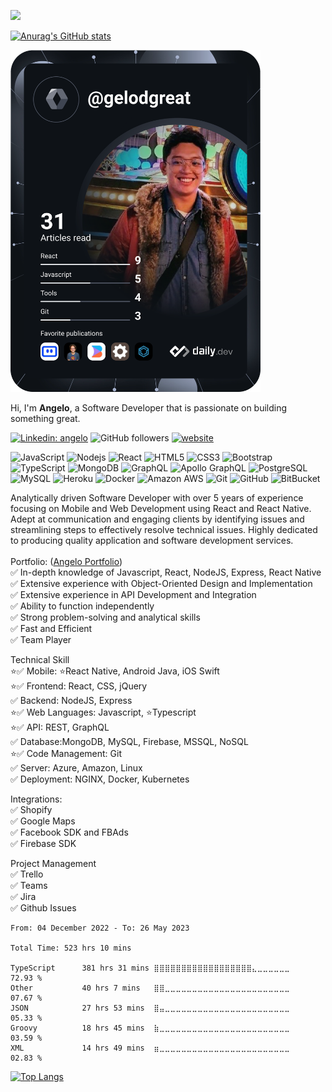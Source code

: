 ![](https://komarev.com/ghpvc/?username=gelodgreat)


[![Anurag's GitHub stats](https://github-readme-stats.vercel.app/api?username=gelodgreat&count_private=true&show_icons=true&theme=darcula)](https://github.com/anuraghazra/github-readme-stats)

<a href="https://app.daily.dev/gelodgreat"><img src="https://github.com/gelodgreat/gelodgreat/blob/master/devcard.svg" width="400" alt="Angelo's Dev Card"/></a>

Hi, I'm **Angelo**, a Software Developer that is passionate on building something great. 

[![Linkedin: angelo](https://img.shields.io/badge/-angelo-blue?style=flat-square&logo=Linkedin&logoColor=white&link=https://www.linkedin.com/in/christianangelo/)](https://www.linkedin.com/in/christianangelo/)
![GitHub followers](https://img.shields.io/github/followers/gelodgreat?label=Follow&style=social)
[![website](https://img.shields.io/badge/Website-46a2f1.svg?&style=flat-square&logo=Google-Chrome&logoColor=white&link=https://bit.ly/angeloumali-developer)](https://bit.ly/angeloumali-developer)

![JavaScript](https://img.shields.io/badge/-JavaScript-black?style=flat-square&logo=javascript)
![Nodejs](https://img.shields.io/badge/-Nodejs-black?style=flat-square&logo=Node.js)
![React](https://img.shields.io/badge/-React-black?style=flat-square&logo=react)
![HTML5](https://img.shields.io/badge/-HTML5-E34F26?style=flat-square&logo=html5&logoColor=white)
![CSS3](https://img.shields.io/badge/-CSS3-1572B6?style=flat-square&logo=css3)
![Bootstrap](https://img.shields.io/badge/-Bootstrap-563D7C?style=flat-square&logo=bootstrap)
![TypeScript](https://img.shields.io/badge/-TypeScript-007ACC?style=flat-square&logo=typescript)
![MongoDB](https://img.shields.io/badge/-MongoDB-black?style=flat-square&logo=mongodb)
![GraphQL](https://img.shields.io/badge/-GraphQL-E10098?style=flat-square&logo=graphql)
![Apollo GraphQL](https://img.shields.io/badge/-Apollo%20GraphQL-311C87?style=flat-square&logo=apollo-graphql)
![PostgreSQL](https://img.shields.io/badge/-PostgreSQL-336791?style=flat-square&logo=postgresql)
![MySQL](https://img.shields.io/badge/-MySQL-black?style=flat-square&logo=mysql)
![Heroku](https://img.shields.io/badge/-Heroku-430098?style=flat-square&logo=heroku)
![Docker](https://img.shields.io/badge/-Docker-black?style=flat-square&logo=docker)
![Amazon AWS](https://img.shields.io/badge/Amazon%20AWS-232F3E?style=flat-square&logo=amazon-aws)
![Git](https://img.shields.io/badge/-Git-black?style=flat-square&logo=git)
![GitHub](https://img.shields.io/badge/-GitHub-181717?style=flat-square&logo=github)
![BitBucket](https://img.shields.io/badge/-BitBucket-darkblue?style=flat-square&logo=bitbucket)

Analytically driven Software Developer with over 5 years of experience focusing on Mobile and Web Development using React and React Native. Adept at communication and engaging clients by identifying issues and streamlining steps to effectively resolve technical issues. Highly dedicated to producing quality application and software development services.
\
\
Portfolio: ([Angelo Portfolio](https://angelodev.web.app/))\
✅ In-depth knowledge of Javascript, React, NodeJS, Express, React Native\
✅ Extensive experience with Object-Oriented Design and Implementation\
✅ Extensive experience in API Development and Integration\
✅ Ability to function independently\
✅ Strong problem-solving and analytical skills\
✅ Fast and Efficient\
✅ Team Player


Technical Skill\
⭐✅ Mobile: ⭐React Native, Android Java, iOS Swift\
⭐✅ Frontend: React, CSS, jQuery\
✅ Backend: NodeJS, Express\
⭐✅ Web Languages: Javascript, ⭐Typescript\
⭐✅ API: REST, GraphQL\
✅ Database:MongoDB, MySQL, Firebase, MSSQL, NoSQL\
⭐✅ Code Management: Git\
✅ Server: Azure, Amazon, Linux\
✅ Deployment: NGINX, Docker, Kubernetes


Integrations:\
✅ Shopify\
✅ Google Maps\
✅ Facebook SDK and FBAds\
✅ Firebase SDK


Project Management\
✅ Trello\
✅ Teams\
✅ Jira\
✅ Github Issues

<!--START_SECTION:waka-->

```text
From: 04 December 2022 - To: 26 May 2023

Total Time: 523 hrs 10 mins

TypeScript      381 hrs 31 mins ⣿⣿⣿⣿⣿⣿⣿⣿⣿⣿⣿⣿⣿⣿⣿⣿⣿⣿⣄⣀⣀⣀⣀⣀⣀   72.93 %
Other           40 hrs 7 mins   ⣿⣿⣀⣀⣀⣀⣀⣀⣀⣀⣀⣀⣀⣀⣀⣀⣀⣀⣀⣀⣀⣀⣀⣀⣀   07.67 %
JSON            27 hrs 53 mins  ⣿⣤⣀⣀⣀⣀⣀⣀⣀⣀⣀⣀⣀⣀⣀⣀⣀⣀⣀⣀⣀⣀⣀⣀⣀   05.33 %
Groovy          18 hrs 45 mins  ⣷⣀⣀⣀⣀⣀⣀⣀⣀⣀⣀⣀⣀⣀⣀⣀⣀⣀⣀⣀⣀⣀⣀⣀⣀   03.59 %
XML             14 hrs 49 mins  ⣶⣀⣀⣀⣀⣀⣀⣀⣀⣀⣀⣀⣀⣀⣀⣀⣀⣀⣀⣀⣀⣀⣀⣀⣀   02.83 %
```

<!--END_SECTION:waka-->

[![Top Langs](https://github-readme-stats.vercel.app/api/top-langs/?username=gelodgreat&layout=compact&count_private=true&show_icons=true&theme=darcula)](https://github.com/anuraghazra/github-readme-stats)

